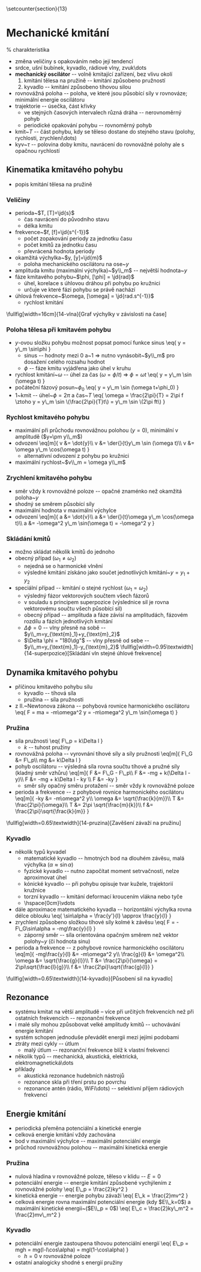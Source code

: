 \setcounter{section}{13}

# Mechanické kmitání
% charakteristika
- změna veličiny s opakováním nebo její tendencí
- srdce, ušní bubínek, kyvadlo, rádiové vlny, zvuk\dots
- **mechanický oscilátor** -- volně kmitající zařízení, bez vlivu okolí
	1. kmitání tělesa na pružině -- kmitání způsobeno pružností
	1. kyvadlo -- kmitání způsobeno tíhovou silou
- rovnovážná poloha -- poloha, ve které jsou působící síly v rovnováze; minimální energie oscilátoru
- trajektorie -- úsečka, část křivky
	- ve stejných časových intervalech různá dráha -- nerovnoměrný pohyb
	- periodické opakování pohybu -- rovnoměrný pohyb
- kmit~$T$ -- část pohybu, kdy se těleso dostane do stejného stavu (polohy, rychlosti, zrychlení\dots)
- kyv~$\tau$ -- polovina doby kmitu, navrácení do rovnovážné polohy ale s opačnou rychlostí

## Kinematika kmitavého pohybu
- popis kmitání tělesa na pružině

### Veličiny
- perioda~$T, [T]=\jd{s}$
	- čas navrácení do původního stavu
	- délka kmitu
- frekvence~$f, [f]=\jd{s^{-1}}$
	- počet zopakování periody za jednotku času
	- počet kmitů za jednotku času
	- převrácená hodnota periody
- okamžitá výchylka~$y, [y]=\jd{m}$
	- poloha mechanického oscilátoru na ose~$y$
- amplituda kmitu (maximální výchylka)~$y\\_m$ -- největší hodnota~$y$
- fáze kmitavého pohybu~$\phi, [\phi] = \jd{rad}$
	- úhel, korelace s úhlovou dráhou při pohybu po kružnici
	- určuje ve které fázi pohybu se právě nachází
- úhlová frekvence~$\omega, [\omega] = \jd{rad.s^{-1}}$
	- rychlost kmitání

\fullfig[width=16cm]{14-vlna}[Graf výchylky v závislosti na čase]

### Poloha tělesa při kmitavém pohybu
- $y$-ovou složku pohybu možnost popsat pomocí funkce sinus
	\eq{
		y = y\\_m \sin\phi
	}
	- sinus -- hodnoty mezi $0$ a~$1$ $\Rightarrow$ nutno vynásobit~$y\\_m$ pro dosažení celého rozsahu hodnot
	- $\phi$ -- fáze kmitu vyjádřena jako úhel v kruhu
- rychlost kmitání~$\omega$ -- úhel za čas ($\omega = \phi/t$) $\Rightarrow$ $\phi = \omega t$
	\eq{
		y = y\\_m \sin \(\omega t\)
	}
- počáteční fázový posun~$\phi_0$
	\eq{
		y = y\\_m \sin \(\omega t+\phi_0\)
	}
- 1~kmit -- úhel~$\phi = 2\pi$ a čas~$T$
	\eq{
		\omega = \frac{2\pi}{T} = 2\pi f \ztoho y = y\\_m \sin \\(\frac{2\pi}{T}t\\) = y\\_m \sin \\(2\pi ft\\)
	}

### Rychlost kmitavého pohybu
- maximální při průchodu rovnovážnou polohou ($y = 0$), minimální v amplitudě ($y=\pm y\\_m$)
- odvození
	\eq[m]{
		v &= \dot{y}\\\\
		v &= \der{}{t}y\\_m \sin \(\omega t\)\\\\
		v &= \omega y\\_m \cos\(\omega t\)
	}
	- alternativní odvození z pohybu po kružnici
- maximální rychlost~$v\\_m = \omega y\\_m$

### Zrychlení kmitavého pohybu
- směr vždy k rovnovážné poloze -- opačné znaménko než okamžitá poloha~$y$
- shodný se směrem působící síly
- maximální hodnota v maximální výchylce
- odvození
	\eq[m]{
		a &= \dot{v}\\\\
		a &= \der{}{t}\omega y\\_m \cos\(\omega t\)\\\\
		a &= -\omega^2 y\\_m \sin\(\omega t\) = -\omega^2 y
	}

### Skládání kmitů
- možno skládat několik kmitů do jednoho
- obecný případ ($\omega_1 \neq \omega_2$)
	- nejedná se o harmonické vlnění
	- výsledné kmitání získáno jako součet jednotlivých kmitání~$y=y_1+y_2$
- speciální případ -- kmitání o stejné rychlost ($\omega_1=\omega_2$)
	- výsledný fázor vektorových součtem všech fázorů
	- v souladu s principem superpozice (výslednice sil je rovna vektorovému součtu všech působící sil)
	- obecný případ -- amplituda a fáze závisí na amplitudách, fázovém rozdílu a fázích jednotlivých kmitání
	- $\Delta \phi = 0$ -- vlny přesně na sobě -- $y\\_m=y_{\text{m}_1}+y_{\text{m}_2}$
	- $\Delta \phi = "180\dg"$ -- vlny přesně od sebe -- $y\\_m=y_{\text{m}_1}-y_{\text{m}_2}$
\fullfig[width=0.95\textwidth]{14-superpozice}[Skládání vln stejné úhlové frekvence]

## Dynamika kmitavého pohybu
- příčinou kmitavého pohybu sílu
	- kyvadlo -- tíhová síla
	- pružina -- síla pružnosti
- z II.~Newtonova zákona -- pohybová rovnice harmonického oscilátoru
	\eq{
		F = ma = -m\omega^2 y = -m\omega^2 y\\_m \sin\(\omega t\)
	}

### Pružina
- síla pružnosti 
	\eq{
		F\\_p = k\Delta l
	}
	- $k$ -- tuhost pružiny
- rovnovážná poloha -- vyrovnání tíhové síly a síly pružnosti
	\eq[m]{
		F\\_G &= F\\_p\\\\
		mg &= k\Delta l
	}
- pohyb oscilátoru -- výsledná síla rovna součtu tíhové a pružné síly (kladný směr vzhůru)
	\eq[m]{
		F &= F\\_G - F\\_p\\\\
		F &= -mg + k(\Delta l - y)\\\\
		F &= -mg + k\Delta l - ky \\\\
		F &= -ky
	}
	- směr síly opačný směru protažení -- směr vždy k rovnovážné poloze
- perioda a frekvence -- z pohybové rovnice harmonického oscilátoru
	\eq[m]{
		-ky &= -m\omega^2 y\\\\
		\omega &= \sqrt{\frac{k}{m}}\\\\
		T &= \frac{2\pi}{\omega}\\\\
		T &= 2\pi \sqrt{\frac{m}{k}}\\\\
		f &= \frac{2\pi}\sqrt{\frac{k}{m}}
	}

\fullfig[width=0.65\textwidth]{14-pruzina}[Zavěšení závaží na pružinu]

### Kyvadlo
- několik typů kyvadel
	- matematické kyvadlo -- hmotných bod na dlouhém závěsu, malá výchylka ($\alpha \approx \sin\alpha$)
	- fyzické kyvadlo -- nutno započítat moment setrvačnosti, nelze aproximovat úhel
	- kónické kyvadlo -- při pohybu opisuje tvar kužele, trajektorií kružnice
	- torzní kyvadlo -- kmitání deformací kroucením vlákna nebo tyče 
	- \hspace{0cm}\vdots
- dále aproximace matematického kyvadla -- horizontální výchylka rovna délce oblouku
	\eq{
		\sin\alpha = \frac{y'}{l} \approx \frac{y}{l}
	}
- zrychlení způsobeno složkou tíhové síly kolmé k závěsu
	\eq{
		F = -F\\_G\sin\alpha = -mg\frac{y}{l}
	}
	- záporný směr -- síla orientována opačným směrem než vektor polohy~$y$ (či hodnota sinu)
- perioda a frekvence -- z pohybové rovnice harmonického oscilátoru
	\eq[m]{
		-mg\frac{y}{l} &= -m\omega^2 y\\\\
		\frac{g}{l} &= \omega^2\\\\
		\omega &= \sqrt{\frac{g}{l}}\\\\
		T &= \frac{2\pi}{\omega} = 2\pi\sqrt{\frac{l}{g}}\\\\
		f &= \frac{2\pi}\sqrt{\frac{g}{l}}
	}

\fullfig[width=0.65\textwidth]{14-kyvadlo}[Působení sil na kyvadlo]

## Rezonance
- systému kmitat na větší amplitudě – více při určitých frekvencích než při ostatních frekvencích -- rezonanční frekvence
- i malé síly mohou způsobovat velké amplitudy kmitů -- uchovávání energie kmitání
- systém schopen jednoduše převádět energii mezi jejími podobami
- ztráty mezi cykly -- útlum
	- malý útlum -- rezonanční frekvence blíž k vlastní frekvenci
- několik typů -- mechanická, akustická, elektrická, elektromagnetická\dots
- příklady
	- akustická rezonance hudebních nástrojů
	- rezonance skla při tření prstu po povrchu
	- rezonance antén (rádio, WiFi\dots) -- selektivní příjem rádiových frekvencí

## Energie kmitání
- periodická přeměna potenciální a kinetické energie
- celková energie kmitání vždy zachována
- bod v maximální výchylce -- maximální potenciální energie
- průchod rovnovážnou polohou -- maximální kinetická energie

### Pružina
- nulová hladina v rovnovážné poloze, těleso v klidu -- $E=0$
- potenciální energie -- energie kmitání způsobené vychýlením z rovnovážné polohy
	\eq{
		E\\_p = \frac{2}ky^2
	}
- kinetická energie -- energie pohybu závaží
	\eq{
		E\\_k = \frac{2}mv^2
	}
- celková energie rovna maximální potenciální energie (kdy $E\\_k=0$) a maximální kinetické energii~($E\\_p = 0$)
	\eq{
		E\\_c = \frac{2}ky\\_m^2 = \frac{2}mv\\_m^2
	}

### Kyvadlo
- potenciální energie zastoupena tíhovou potenciální energií
	\eq{
		E\\_p = mgh = mg(l-l\cos\alpha) = mgl(1-\cos\alpha)
	}
	- $h=0$ v rovnovážné poloze
- ostatní analogicky shodné s energií pružiny

